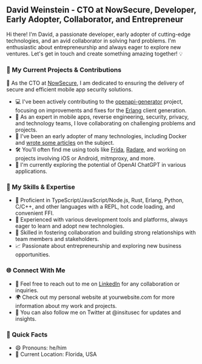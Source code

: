 ## David Weinstein - CTO at NowSecure, Developer, Early Adopter, Collaborator, and Entrepreneur

Hi there! I'm David, a passionate developer, early adopter of cutting-edge technologies, and an avid collaborator in solving hard problems. I'm enthusiastic about entrepreneurship and always eager to explore new ventures. Let's get in touch and create something amazing together! 💡

### 🔧 My Current Projects & Contributions
🚀 As the CTO at [NowSecure](https://www.nowsecure.com/), I am dedicated to ensuring the delivery of secure and efficient mobile app security solutions.
* 💻 I've been actively contributing to the [openapi-generator](https://github.com/OpenAPITools/openapi-generator) project, focusing on improvements and fixes for the [Erlang](https://www.erlang.org/) client generation.
* 📱 As an expert in mobile apps, reverse engineering, security, privacy, and technology teams, I love collaborating on challenging problems and projects.
* 🐳 I've been an early adopter of many technologies, including Docker and [wrote some articles](http://bitjudo.com/blog/2014/03/13/building-efficient-dockerfiles-node-dot-js/) on the subject.
* 🛠️ You'll often find me using tools like [Frida](https://github.com/frida/frida), [Radare](https://github.com/radareorg/radare2), and working on projects involving iOS or Android, mitmproxy, and more.
* 🧠 I'm currently exploring the potential of OpenAI ChatGPT in various applications.

### 🌟 My Skills & Expertise

* 🚀 Proficient in TypeScript/JavaScript/Node.js, Rust, Erlang, Python, C/C++, and other languages with a REPL, hot code loading, and convenient FFI.
* 🤖 Experienced with various development tools and platforms, always eager to learn and adopt new technologies.
* 🌉 Skilled in fostering collaboration and building strong relationships with team members and stakeholders.
* 📈 Passionate about entrepreneurship and exploring new business opportunities.

### 🌐 Connect With Me
* 📧 Feel free to reach out to me on [LinkedIn](http://linkedin.com/in/dweinst) for any collaboration or inquiries.
* 🌍 Check out my personal website at yourwebsite.com for more information about my work and projects.
* 🌟 You can also follow me on Twitter at @insitusec for updates and insights.

### 🎯 Quick Facts
* 😄 Pronouns: he/him
* 📍 Current Location: Florida, USA
